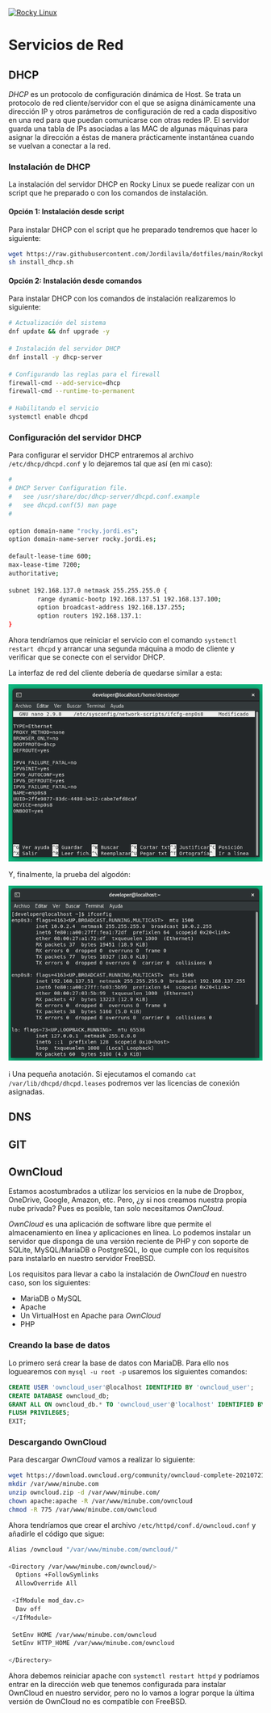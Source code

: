 [![Rocky Linux](https://img.shields.io/badge/Rocky%20Linux-35BF5C?style=for-the-badge&logo=redhat&logoColor=white)](RockyLinux.md)

# Servicios de Red

## DHCP

_DHCP_ es un protocolo de configuración dinámica de Host. Se trata un protocolo de red cliente/servidor con el que se asigna dinámicamente una dirección IP y otros parámetros de configuración de red a cada dispositivo en una red para que puedan comunicarse con otras redes IP. El servidor guarda una tabla de IPs asociadas a las MAC de algunas máquinas para asignar la dirección a éstas de manera prácticamente instantánea cuando se vuelvan a conectar a la red.

### Instalación de DHCP

La instalación del servidor DHCP en Rocky Linux se puede realizar con un script que he preparado o con los comandos de instalación.

#### Opción 1: Instalación desde script

Para instalar DHCP con el script que he preparado tendremos que hacer lo siguiente:

```bash
wget https://raw.githubusercontent.com/Jordilavila/dotfiles/main/RockyLinux/install_files/install_dhcp.sh
sh install_dhcp.sh
```

#### Opción 2: Instalación desde comandos

Para instalar DHCP con los comandos de instalación realizaremos lo siguiente:

```bash
# Actualización del sistema
dnf update && dnf upgrade -y

# Instalación del servidor DHCP
dnf install -y dhcp-server

# Configurando las reglas para el firewall
firewall-cmd --add-service=dhcp
firewall-cmd --runtime-to-permanent

# Habilitando el servicio 
systemctl enable dhcpd
```

### Configuración del servidor DHCP

Para configurar el servidor DHCP entraremos al archivo ```/etc/dhcp/dhcpd.conf``` y lo dejaremos tal que así (en mi caso):

```bash
#
# DHCP Server Configuration file.
#   see /usr/share/doc/dhcp-server/dhcpd.conf.example
#   see dhcpd.conf(5) man page
#

option domain-name "rocky.jordi.es";
option domain-name-server rocky.jordi.es;

default-lease-time 600;
max-lease-time 7200;
authoritative;

subnet 192.168.137.0 netmask 255.255.255.0 {
        range dynamic-bootp 192.168.137.51 192.168.137.100;
        option broadcast-address 192.168.137.255;
        option routers 192.168.137.1:
}
```

Ahora tendríamos que reiniciar el servicio con el comando ```systemctl restart dhcpd``` y arrancar una segunda máquina a modo de cliente y verificar que se conecte con el servidor DHCP.

La interfaz de red del cliente debería de quedarse similar a esta:

![DHCP Client Config](images/rocky_client_hostonlydhcp_config.png)

Y, finalmente, la prueba del algodón:

![DHCP Client Connected](images/rocky_client_hostonlydhcp_connected.png)

:information_source: Una pequeña anotación. Si ejecutamos el comando ```cat /var/lib/dhcpd/dhcpd.leases``` podremos ver las licencias de conexión asignadas.

## DNS

## GIT

## OwnCloud

Estamos acostumbrados a utilizar los servicios en la nube de Dropbox, OneDrive, Google, Amazon, etc. Pero, ¿y si nos creamos nuestra propia nube privada? Pues es posible, tan solo necesitamos _OwnCloud_.

_OwnCloud_ es una aplicación de software libre que permite el almacenamiento en línea y aplicaciones en línea. Lo podemos instalar un servidor que disponga de una versión reciente de PHP y con soporte de SQLite, MySQL/MariaDB o PostgreSQL, lo que cumple con los requisitos para instalarlo en nuestro servidor FreeBSD.

Los requisitos para llevar a cabo la instalación de _OwnCloud_ en nuestro caso, son los siguientes:

- MariaDB o MySQL
- Apache
- Un VirtualHost en Apache para _OwnCloud_
- PHP

### Creando la base de datos

Lo primero será crear la base de datos con MariaDB. Para ello nos loguearemos con ```mysql -u root -p``` usaremos los siguientes comandos:

```sql
CREATE USER 'owncloud_user'@localhost IDENTIFIED BY 'owncloud_user';
CREATE DATABASE owncloud_db;
GRANT ALL ON owncloud_db.* TO 'owncloud_user'@'localhost' IDENTIFIED BY 'owncloud_user';
FLUSH PRIVILEGES;
EXIT;
```

### Descargando OwnCloud

Para descargar _OwnCloud_ vamos a realizar lo siguiente:

```bash
wget https://download.owncloud.org/community/owncloud-complete-20210721.zip -O owncloud.zip
mkdir /var/www/minube.com
unzip owncloud.zip -d /var/www/minube.com/
chown apache:apache -R /var/www/minube.com/owncloud
chmod -R 775 /var/www/minube.com/owncloud
```

Ahora tendríamos que crear el archivo ```/etc/httpd/conf.d/owncloud.conf``` y añadirle el código que sigue:

```bash
Alias /owncloud "/var/www/minube.com/owncloud/"

<Directory /var/www/minube.com/owncloud/>
  Options +FollowSymlinks
  AllowOverride All

 <IfModule mod_dav.c>
  Dav off
 </IfModule>

 SetEnv HOME /var/www/minube.com/owncloud
 SetEnv HTTP_HOME /var/www/minube.com/owncloud

</Directory>
```

Ahora debemos reiniciar apache con ```systemctl restart httpd``` y podríamos entrar en la dirección web que tenemos configurada para instalar OwnCloud en nuestro servidor, pero no lo vamos a lograr porque la última versión de OwnCloud no es compatible con FreeBSD.
